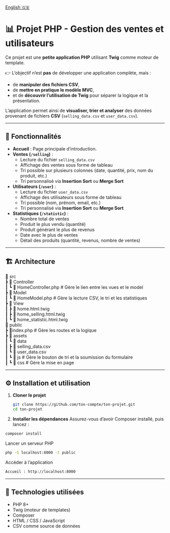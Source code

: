 [English 🇬🇧](README.md)

# 📊 Projet PHP - Gestion des ventes et utilisateurs

Ce projet est une **petite application PHP** utilisant **Twig** comme moteur de template.  

👉 L’objectif n’est **pas** de développer une application complète, mais :  
- de **manipuler des fichiers CSV**,  
- de **mettre en pratique le modèle MVC**,  
- et de **découvrir l’utilisation de Twig** pour séparer la logique et la présentation.  

L’application permet ainsi de **visualiser, trier et analyser** des données provenant de fichiers **CSV** (`selling_data.csv` et `user_data.csv`).

---

## 🚀 Fonctionnalités

- **Accueil** : Page principale d’introduction.
- **Ventes (`/selling`)** :
  - Lecture du fichier `selling_data.csv`
  - Affichage des ventes sous forme de tableau
  - Tri possible sur plusieurs colonnes (date, quantité, prix, nom du produit, etc.)
  - Tri personnalisé via **Insertion Sort** ou **Merge Sort**
- **Utilisateurs (`/user`)** :
  - Lecture du fichier `user_data.csv`
  - Affichage des utilisateurs sous forme de tableau
  - Tri possible (nom, prénom, email, etc.)
  - Tri personnalisé via **Insertion Sort** ou **Merge Sort**
- **Statistiques (`/statistic`)** :
  - Nombre total de ventes
  - Produit le plus vendu (quantité)
  - Produit générant le plus de revenus
  - Date avec le plus de ventes
  - Détail des produits (quantité, revenus, nombre de ventes)

---

## 🏗️ Architecture

📂 src  
┣ 📂 Controller  
┃ ┗ 📜 HomeController.php # Gère le lien entre les vues et le model  
┣ 📂 Model  
┃ ┗ 📜 HomeModel.php # Gère la lecture CSV, le tri et les statistiques  
┣ 📂 View  
┃ ┣ 📜 home.html.twig  
┃ ┣ 📜 home_selling.html.twig  
┃ ┗ 📜 home_statistic.html.twig  
📂 public  
┣ 📜index.php # Gère les routes et la logique  
┣ 📂 assets  
┃ ┗ 📂 data  
┃ ┣ 📜 selling_data.csv  
┃ ┗ 📜 user_data.csv  
┃ ┗ 📂 js # Gère le bouton de tri et la soumission du formulaire  
┃ ┗ 📂 css # Gère la mise en page  

---

## ⚙️ Installation et utilisation

1. **Cloner le projet**
   ```bash
   git clone https://github.com/ton-compte/ton-projet.git
   cd ton-projet
   ```
   
2. **Installer les dépendances**
Assurez-vous d’avoir Composer installé, puis lancez :
```bash
composer install
```

Lancer un serveur PHP
```bash
php -S localhost:8000 -t public
```

Accéder à l’application
```bash
Accueil : http://localhost:8000
```

---

## 📌 Technologies utilisées
- PHP 8+
- Twig (moteur de templates)
- Composer
- HTML / CSS / JavaScript
- CSV comme source de données
